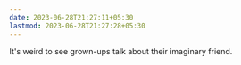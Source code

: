 ```yaml
---
date: 2023-06-28T21:27:11+05:30
lastmod: 2023-06-28T21:27:28+05:30
---
```


It's weird to see grown-ups talk about their imaginary friend.
